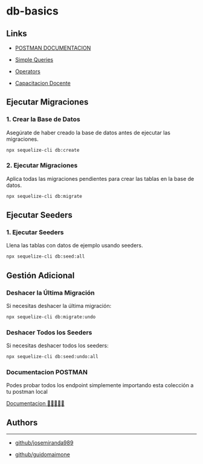 # db-basics


## Links

- [POSTMAN DOCUMENTACION](https://documenter.getpostman.com/view/17897182/2s9YeD9Dan)

- [Simple Queries](https://sequelize.org/master/manual/model-querying-basics.html#simple-select-queries)

- [Operators](https://sequelize.org/v4/manual/tutorial/querying.html#operators)

- [Capacitacion Docente](https://docs.google.com/presentation/d/1mNypMVgPWAlRlxG38WpSg4B_hAUwRln7mIH1xL3dDCk/edit?usp=sharing)


## Ejecutar Migraciones

### 1. Crear la Base de Datos

Asegúrate de haber creado la base de datos antes de ejecutar las migraciones.

```bash
npx sequelize-cli db:create
```

### 2. Ejecutar Migraciones

Aplica todas las migraciones pendientes para crear las tablas en la base de datos.

```bash
npx sequelize-cli db:migrate
```

## Ejecutar Seeders

### 1. Ejecutar Seeders

Llena las tablas con datos de ejemplo usando seeders.

```bash
npx sequelize-cli db:seed:all
```

## Gestión Adicional

### Deshacer la Última Migración

Si necesitas deshacer la última migración:

```bash
npx sequelize-cli db:migrate:undo
```

### Deshacer Todos los Seeders

Si necesitas deshacer todos los seeders:

```bash
npx sequelize-cli db:seed:undo:all
```

### Documentacion POSTMAN

Podes probar todos los endpoint simplemente importando esta colección a tu postman local

[Documentacion 🚀🚀🚀🚀🚀](https://documenter.getpostman.com/view/17897182/2s9YeD9Dan)

## Authors

***

* [github/josemiranda989](https://github.com/josemiranda989)

* [github/guidomaimone](https://github.com/GuidoMaimone)